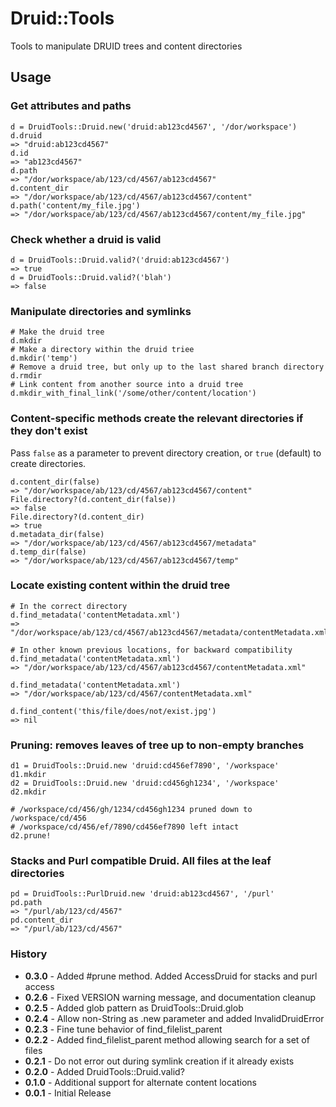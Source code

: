 # Druid::Tools

Tools to manipulate DRUID trees and content directories

## Usage

### Get attributes and paths

    d = DruidTools::Druid.new('druid:ab123cd4567', '/dor/workspace')
    d.druid
    => "druid:ab123cd4567"
    d.id
    => "ab123cd4567"
    d.path
    => "/dor/workspace/ab/123/cd/4567/ab123cd4567"
    d.content_dir
    => "/dor/workspace/ab/123/cd/4567/ab123cd4567/content"
    d.path('content/my_file.jpg')
    => "/dor/workspace/ab/123/cd/4567/ab123cd4567/content/my_file.jpg"

### Check whether a druid is valid

    d = DruidTools::Druid.valid?('druid:ab123cd4567')
    => true
    d = DruidTools::Druid.valid?('blah')
    => false

### Manipulate directories and symlinks

    # Make the druid tree
    d.mkdir
    # Make a directory within the druid triee
    d.mkdir('temp')
    # Remove a druid tree, but only up to the last shared branch directory
    d.rmdir
    # Link content from another source into a druid tree
    d.mkdir_with_final_link('/some/other/content/location')

### Content-specific methods create the relevant directories if they don't exist

Pass `false` as a parameter to prevent directory creation, or `true` (default) to create directories.

    d.content_dir(false)
    => "/dor/workspace/ab/123/cd/4567/ab123cd4567/content"
    File.directory?(d.content_dir(false))
    => false
    File.directory?(d.content_dir)
    => true
    d.metadata_dir(false)
    => "/dor/workspace/ab/123/cd/4567/ab123cd4567/metadata"
    d.temp_dir(false)
    => "/dor/workspace/ab/123/cd/4567/ab123cd4567/temp"

### Locate existing content within the druid tree

    # In the correct directory
    d.find_metadata('contentMetadata.xml')
    => "/dor/workspace/ab/123/cd/4567/ab123cd4567/metadata/contentMetadata.xml"

    # In other known previous locations, for backward compatibility
    d.find_metadata('contentMetadata.xml')
    => "/dor/workspace/ab/123/cd/4567/ab123cd4567/contentMetadata.xml"

    d.find_metadata('contentMetadata.xml')
    => "/dor/workspace/ab/123/cd/4567/contentMetadata.xml"

    d.find_content('this/file/does/not/exist.jpg')
    => nil

### Pruning: removes leaves of tree up to non-empty branches

    d1 = DruidTools::Druid.new 'druid:cd456ef7890', '/workspace'
    d1.mkdir
    d2 = DruidTools::Druid.new 'druid:cd456gh1234', '/workspace'
    d2.mkdir

    # /workspace/cd/456/gh/1234/cd456gh1234 pruned down to /workspace/cd/456
    # /workspace/cd/456/ef/7890/cd456ef7890 left intact
    d2.prune!

### Stacks and Purl compatible Druid.  All files at the leaf directories

    pd = DruidTools::PurlDruid.new 'druid:ab123cd4567', '/purl'
    pd.path
    => "/purl/ab/123/cd/4567"
    pd.content_dir
    => "/purl/ab/123/cd/4567"

### History

- <b>0.3.0</b> - Added #prune method. Added AccessDruid for stacks and purl access
- <b>0.2.6</b> - Fixed VERSION warning message, and documentation cleanup
- <b>0.2.5</b> - Added glob pattern as DruidTools::Druid.glob
- <b>0.2.4</b> - Allow non-String as .new parameter and added InvalidDruidError
- <b>0.2.3</b> - Fine tune behavior of find_filelist_parent
- <b>0.2.2</b> - Added find_filelist_parent method allowing search for a set of files
- <b>0.2.1</b> - Do not error out during symlink creation if it already exists
- <b>0.2.0</b> - Added DruidTools::Druid.valid?
- <b>0.1.0</b> - Additional support for alternate content locations
- <b>0.0.1</b> - Initial Release
